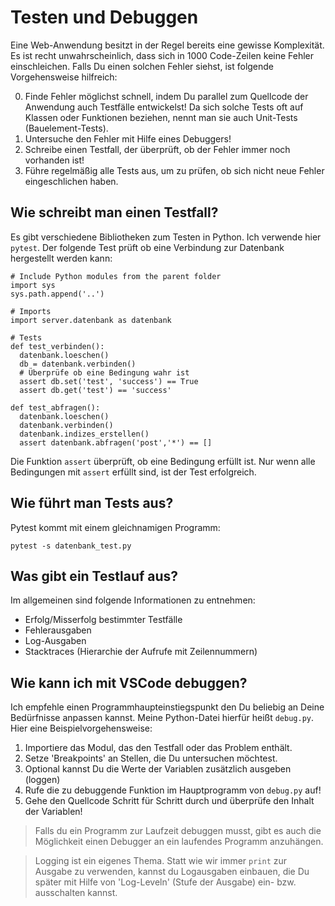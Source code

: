 # Testen und Debuggen

Eine Web-Anwendung besitzt in der Regel bereits eine gewisse Komplexität. Es ist recht unwahrscheinlich, dass sich in 1000 Code-Zeilen keine Fehler einschleichen. Falls Du einen solchen Fehler siehst, ist folgende Vorgehensweise hilfreich:

0. Finde Fehler möglichst schnell, indem Du parallel zum Quellcode der Anwendung auch Testfälle entwickelst! Da sich solche Tests oft auf Klassen oder Funktionen beziehen, nennt man sie auch Unit-Tests (Bauelement-Tests).
1. Untersuche den Fehler mit Hilfe eines Debuggers!
2. Schreibe einen Testfall, der überprüft, ob der Fehler immer noch vorhanden ist!
3. Führe regelmäßig alle Tests aus, um zu prüfen, ob sich nicht neue Fehler eingeschlichen haben.

## Wie schreibt man einen Testfall?

Es gibt verschiedene Bibliotheken zum Testen in Python. Ich verwende hier `pytest`. Der folgende Test prüft ob eine Verbindung zur Datenbank hergestellt werden kann:

```
# Include Python modules from the parent folder
import sys
sys.path.append('..')

# Imports
import server.datenbank as datenbank

# Tests
def test_verbinden():
  datenbank.loeschen()
  db = datenbank.verbinden()
  # Überprüfe ob eine Bedingung wahr ist
  assert db.set('test', 'success') == True
  assert db.get('test') == 'success'

def test_abfragen():
  datenbank.loeschen()
  datenbank.verbinden()
  datenbank.indizes_erstellen()
  assert datenbank.abfragen('post','*') == []
```

Die Funktion `assert` überprüft, ob eine Bedingung erfüllt ist. Nur wenn alle Bedingungen mit `assert` erfüllt sind, ist der Test erfolgreich.

## Wie führt man Tests aus?

Pytest kommt mit einem gleichnamigen Programm:

```
pytest -s datenbank_test.py
```

## Was gibt ein Testlauf aus?

Im allgemeinen sind folgende Informationen zu entnehmen:

* Erfolg/Misserfolg bestimmter Testfälle
* Fehlerausgaben
* Log-Ausgaben
* Stacktraces (Hierarchie der Aufrufe mit Zeilennummern)

## Wie kann ich mit VSCode debuggen?

Ich empfehle einen Programmhaupteinstiegspunkt den Du beliebig an Deine Bedürfnisse anpassen kannst. Meine Python-Datei hierfür heißt `debug.py`. Hier eine Beispielvorgehensweise:

1. Importiere das Modul, das den Testfall oder das Problem enthält.
2. Setze 'Breakpoints' an Stellen, die Du untersuchen möchtest.
3. Optional kannst Du die Werte der Variablen zusätzlich ausgeben (loggen)
4. Rufe die zu debuggende Funktion im Hauptprogramm von `debug.py` auf!
5. Gehe den Quellcode Schritt für Schritt durch und überprüfe den Inhalt der Variablen!

> Falls du ein Programm zur Laufzeit debuggen musst, gibt es auch die Möglichkeit einen Debugger an ein laufendes Programm anzuhängen.

> Logging ist ein eigenes Thema. Statt wie wir immer `print` zur Ausgabe zu verwenden, kannst du Logausgaben einbauen, die Du später mit Hilfe von 'Log-Leveln' (Stufe der Ausgabe) ein- bzw. ausschalten kannst.
